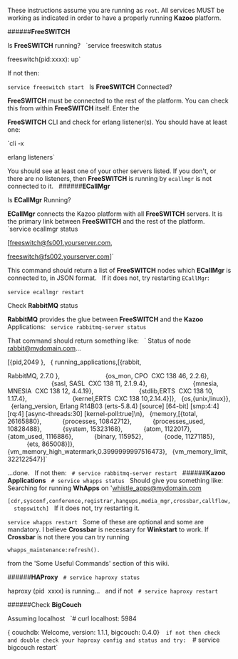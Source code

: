 These instructions assume you are running as `root`. All services MUST be working as indicated in order to have a properly running **Kazoo** platform.



######**FreeSWITCH**

Is **FreeSWITCH** running?
 
  `service freeswitch status
 
  freeswitch(pid:xxxx): up`

If not then:

  `service freeswitch start`
 
Is **FreeSWITCH** Connected?

**FreeSWITCH** must be connected to the rest of the platform. You can check this from within **FreeSWITCH** itself. Enter the 

**FreeSWITCH** CLI and check for erlang listener(s). You should have at least one:

  `cli -x 

  erlang listeners`

You should see at least one of your other servers listed. If you don't, or there are no listeners, then **FreeSWITCH** is running by `ecallmgr` is not connected to it.
 
######**ECallMgr**

Is **ECallMgr** Running?

**ECallMgr** connects the Kazoo platform with all **FreeSWITCH** servers. It is the primary link between **FreeSWITCH** and the rest of the platform.
 
  `service ecallmgr status

  [freeswitch@fs001.yourserver.com,

  freeswitch@fs002.yourserver.com]`

This command should return a list of **FreeSWITCH** nodes which **ECallMgr** is connected to, in JSON format.
 
If it does not, try restarting `ECallMgr`:

  `service ecallmgr restart`
 

Check **RabbitMQ** status

**RabbitMQ** provides the glue between **FreeSWITCH** and the **Kazoo** Applications:
`
 service rabbitmq-server status`

That command should return something like:
 
 ` Status of node rabbit@mydomain.com...
    
  [{pid,2049
   },
 
  { running_applications,[{rabbit,

  RabbitMQ, 2.7.0 },
                        
  {os_mon, CPO  CXC 138 46, 2.2.6},
                        
  {sasl, SASL  CXC 138 11, 2.1.9.4},
                        
  {mnesia, MNESIA  CXC 138 12, 4.4.19},
                        
  {stdlib,ERTS  CXC 138 10, 1.17.4},
                        
  {kernel,ERTS  CXC 138 10,2.14.4}]},
 
  {os,{unix,linux}},
 
   {erlang_version,
Erlang R14B03 (erts-5.8.4) [source] [64-bit] [smp:4:4] [rq:4] [async-threads:30] [kernel-poll:true]\n},
 
{memory,[{total, 26165880},
          
{processes, 10842712},
          
{processes_used, 10828488},
          
{system, 15323168},
          
{atom, 1122017},
          
{atom_used, 1116886},
          
{binary, 115952},
          
{code, 11271185},
          
{ets, 865008}]},
 
{vm_memory_high_watermark,0.3999999997516473},
 
{vm_memory_limit, 322122547}]`

...done.
 
If not then:
 
`# service rabbitmq-server restart`
 
######**Kazoo Applications**
 
`# service whapps status`
 
Should give you something like:
 
Searching for running **WhApps** on 'whistle_apps@mydomain.com

`[cdr,sysconf,conference,registrar,hangups,media_mgr,crossbar,callflow,
 
stepswitch]`
 
If it does not, try restarting it. 

`service whapps restart`
 
Some of these are optional and some are mandatory. I believe **Crossbar** is necessary for **Winkstart** to work. If **Crossbar** is not there you can try running 

`whapps_maintenance:refresh().`

from the 'Some Useful Commands' section of this wiki.

######**HAProxy**
 
`# service haproxy status`

haproxy (pid  xxxx) is running...
 
and if not
 
`# service haproxy restart`
 

######Check **BigCouch**

Assuming localhost
 
  `# curl localhost: 5984

  { couchdb: Welcome, version: 1.1.1, bigcouch: 0.4.0}`
 
if not then check and double check your haproxy config and status and try:
 
`# service bigcouch restart`
 
 
